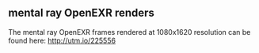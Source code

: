 mental ray OpenEXR renders
-

The mental ray OpenEXR frames rendered at 1080x1620 resolution can be found here:
http://utm.io/225556
